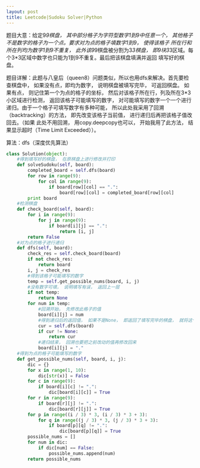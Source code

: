 ```yaml
---
layout: post
title: Leetcode|Sudoku Solver|Python
---
```


题目大意：给定9*9棋盘， 其中部分格子为字符型数字1到9中任意一个， 其他格子不是数字的格子为一个点。要求对为点的格子填数字1到9， 使得该格子
所在行和所在列均为数字1到9不重复， 此外该9*9棋盘被分割为3*3棋盘， 即9块3*3区域。每个3*3区域中数字也只能为1到9不重复。最后把该棋盘填满并返回
填写好的棋盘。

题目详解：此题与八皇后（queen8）问题类似，所以也用dfs来解决。首先要检查棋盘中， 如果没有点，即均为数字， 说明棋盘被填写完毕， 可返回棋盘。
如果有点， 则记住第一个为点的格子的坐标， 然后对该格子所在行，列及所在3*3小区域进行检测， 返回该格子可能填写的数字， 对可能填写的数字一个一个进行
递归。由于一个格子可填写数字有多种可能， 所以此处我采用了回溯（backtracking）的方法， 即先改变该格子当前值， 进行递归后再把该格子值改回去。（如果
此处不用回溯， 用copy.deepcopy也可以， 开始我用了此方法， 结果显示超时（Time Limit Exceeded））。

算法：dfs（深度优先算法）

```python
class Solution(object):
    #得到填写好的棋盘， 在原棋盘上进行修改并打印
    def solveSudoku(self, board):
        completed_board = self.dfs(board)
        for row in range(9):
            for col in range(9):
                if board[row][col] == ".":
                    board[row][col] = completed_board[row][col]
        print board
    #检测棋盘
    def check_board(self, board):
        for i in range(9):
            for j in range(9):
                if board[i][j] == ".":
                    return [i, j]
        return False
    #对为点的格子进行递归
    def dfs(self, board):
        check_res = self.check_board(board) 
        if not check_res:
            return board
        i, j = check_res
        #得到该格子可能填写的数字
        temp = self.get_possible_nums(board, i, j)
        #没有数字可填， 说明填写有误， 返回上一层
        if not temp:
            return None
        for num in temp:
            #回溯开始， 先修改此格子的值
            board[i][j] = num
            #得到递归后的返回值， 如果不是None， 即返回了填写完毕的棋盘， 就将这个棋盘向上层函数继续返回， 也就做到了层层返回到最上层
            cur = self.dfs(board)
            if cur != None:
                return cur
            #递归结束， 回溯也要把之前改动的值再修改回来
            board[i][j] = "."
    #得到为点的格子可能填写的数字
    def get_possible_nums(self, board, i, j):
        dic = {}
        for x in range(1, 10):
            dic[str(x)] = False
        for c in range(9):
            if board[i][c] != ".":
                dic[board[i][c]] = True
        for r in range(9):
            if board[r][j] != ".":
                dic[board[r][j]] = True
        for p in range((i / 3) * 3, (i / 3) * 3 + 3):
            for q in range((j / 3) * 3, (j / 3) * 3 + 3):
                if board[p][q] != ".":
                    dic[board[p][q]] = True
        possible_nums = []
        for num in dic:
            if dic[num] == False:
                possible_nums.append(num)
        return possible_nums
```
